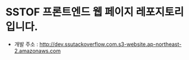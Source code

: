 <h1>SSTOF 프론트엔드 웹 페이지 레포지토리 입니다.</h1>

- 개발 주소 : http://dev.ssutackoverflow.com.s3-website.ap-northeast-2.amazonaws.com
